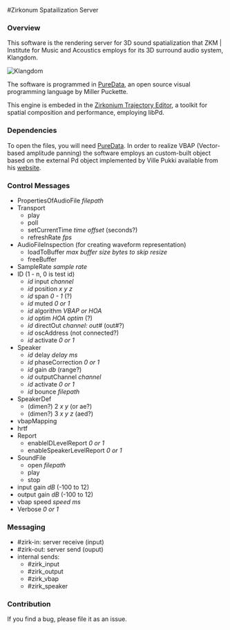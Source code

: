 #Zirkonum Spatailization Server

### Overview

This software is the rendering server for 3D sound spatialization that ZKM | Institute for Music and Acoustics employs for its 3D surround audio system, Klangdom.

![Klangdom](resources/Klangdom.png)

The software is programmed in [PureData](https://puredata.info), an open source visual programming language by Miller Puckette.

This engine is embeded in the [Zirkonium Trajectory Editor](http://zkm.de/zirkonium), a toolkit for spatial composition and performance, employing libPd.

### Dependencies

To open the files, you will need [PureData](https://puredata.info). 
In order to realize VBAP (Vector-based amplitude panning) the software employs an custom-built object based on the external Pd object implemented by Ville Pukki available from his [website](http://legacy.spa.aalto.fi/research/cat/vbap/).

### Control Messages

* PropertiesOfAudioFile _filepath_
* Transport
  - play
  - poll
  - setCurrentTime _time offset_ (seconds?)
  - refreshRate _fps_
* AudioFileInspection (for creating waveform representation)
  - loadToBuffer _max buffer size_ _bytes to skip_ _resize_
  - freeBuffer
* SampleRate _sample rate_
* ID (1 - n, 0 is test id)
  - _id_ input _channel_
  - _id_ position _x_ _y_ _z_
  - _id_ span _0 - 1_ (?)
  - _id_ muted _0 or 1_
  - _id_ algorithm _VBAP or HOA_
  - _id_ optim _HOA optim_ (?)
  - _id_ directOut _channel: out#_ (out#?)
  - _id_ oscAddress (not connected?)
  - _id_ activate _0 or 1_
* Speaker
  - _id_ delay _delay ms_
  - _id_ phaseCorrection _0 or 1_
  - _id_ gain _db_ (range?)
  - _id_ outputChannel _channel_
  - _id_ activate _0 or 1_
  - _id_ bounce _filepath_
* SpeakerDef
  - (dimen?) 2 _x_ _y_ (or ae?)
  - (dimen?) 3 _x_ _y_ _z_ (aed?)
* vbapMapping
* hrtf
* Report
  - enableIDLevelReport _0 or 1_
  - enableSpeakerLevelReport _0 or 1_
* SoundFile
  - open _filepath_
  - play
  - stop
* input gain _dB_ (-100 to 12)
* output gain _dB_ (-100 to 12)
* vbap speed _speed ms_ 
* Verbose _0 or 1_

### Messaging

* #zirk-in: server receive (input)
* #zirk-out: server send (ouput)
* internal sends:
  - #zirk_input
  - #zirk_output
  - #zirk_vbap
  - #zirk_speaker

### Contribution

If you find a bug, please file it as an issue.

